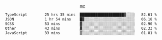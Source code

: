 <p align="center">
  <samp>
    <a href="https://yiwwhl.com">me</a>
  </samp>
</p>

<!--START_SECTION:waka-->

```txt
TypeScript        25 hrs 35 mins  ████████████████████▓░░░░   82.61 %
JSON              1 hr 54 mins    █▓░░░░░░░░░░░░░░░░░░░░░░░   06.18 %
SCSS              53 mins         ▓░░░░░░░░░░░░░░░░░░░░░░░░   02.90 %
Other             43 mins         ▓░░░░░░░░░░░░░░░░░░░░░░░░   02.33 %
JavaScript        33 mins         ▒░░░░░░░░░░░░░░░░░░░░░░░░   01.81 %
```

<!--END_SECTION:waka-->